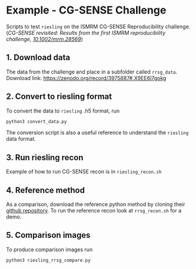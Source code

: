 # Example - CG-SENSE Challenge

Scripts to test `riesling` on the ISMRM CG-SENSE Reproducibility challenge. (_CG-SENSE revisited: Results from the first ISMRM reproducibility challenge, [10.1002/mrm.28569](https://onlinelibrary.wiley.com/doi/10.1002/mrm.28569)_)

## 1. Download data
The data from the challenge and place in a subfolder called `rrsg_data`. Download link: https://zenodo.org/record/3975887#.X9EE6l7gokg

## 2. Convert to riesling format
To convert the data to `riesling` .h5 format, run
```sh
python3 convert_data.py
```

The conversion script is also a useful reference to understand the `riesling` data format.

## 3. Run riesling recon
Example of how to run CG-SENSE recon is in `riesling_recon.sh`

## 4. Reference method
As a comparison, download the reference python method by cloning their [github repository](https://github.com/ISMRM/rrsg_challenge_01). To run the reference recon look at `rrsg_recon.sh` for a demo.

## 5. Comparison images
To produce comparison images run
```sh
python3 riesling_rrsg_compare.py
```
